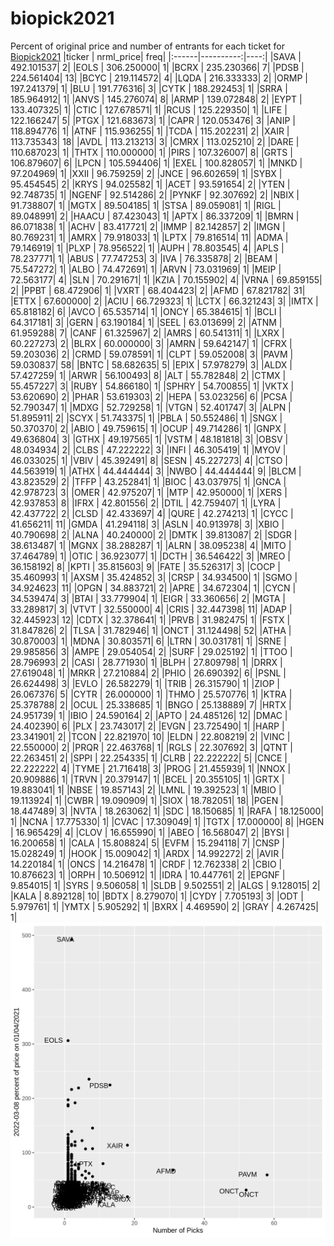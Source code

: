 # biopick2021
Percent of original price and number of entrants for each ticket for [Biopick2021](https://twitter.com/hashtag/Biopick2021)
|ticker | nrml_price| freq|
|:------|----------:|----:|
|SAVA   | 492.101537|    2|
|EOLS   | 306.250000|    1|
|BCRX   | 235.230366|    7|
|PDSB   | 224.561404|   13|
|BCYC   | 219.114572|    4|
|LQDA   | 216.333333|    2|
|ORMP   | 197.241379|    1|
|BLU    | 191.776316|    3|
|CYTK   | 188.292453|    1|
|SRRA   | 185.964912|    1|
|ANVS   | 145.276074|    8|
|ARMP   | 139.072848|    2|
|EYPT   | 133.407325|    1|
|CTIC   | 127.678571|    1|
|RCUS   | 125.229350|    1|
|LIFE   | 122.166247|    5|
|PTGX   | 121.683673|    1|
|CAPR   | 120.053476|    3|
|ANIP   | 118.894776|    1|
|ATNF   | 115.936255|    1|
|TCDA   | 115.202231|    2|
|XAIR   | 113.735343|   18|
|AVDL   | 113.213213|    3|
|CMRX   | 113.025210|    2|
|DARE   | 110.687023|    1|
|THTX   | 110.000000|    1|
|PIRS   | 107.326007|    8|
|GRTS   | 106.879607|    6|
|LPCN   | 105.594406|    1|
|EXEL   | 100.828057|    1|
|MNKD   |  97.204969|    1|
|XXII   |  96.759259|    2|
|JNCE   |  96.602659|    1|
|SYBX   |  95.454545|    2|
|KRYS   |  94.025582|    1|
|ACET   |  93.591654|    2|
|YTEN   |  92.748735|    1|
|NGENF  |  92.514286|    2|
|PYNKF  |  92.307692|    2|
|NBIX   |  91.738807|    1|
|MGTX   |  89.504185|    1|
|STSA   |  89.059081|    1|
|RIGL   |  89.048991|    2|
|HAACU  |  87.423043|    1|
|APTX   |  86.337209|    1|
|BMRN   |  86.071838|    1|
|ACHV   |  83.417721|    2|
|IMMP   |  82.142857|    2|
|IMGN   |  80.769231|    1|
|AMRX   |  79.918033|    1|
|LPTX   |  79.816514|   11|
|ADMA   |  79.146919|    1|
|PLXP   |  78.956522|    1|
|AUPH   |  78.803545|    4|
|APLS   |  78.237771|    1|
|ABUS   |  77.747253|    3|
|IVA    |  76.335878|    2|
|BEAM   |  75.547272|    1|
|ALBO   |  74.472691|    1|
|ARVN   |  73.031969|    1|
|MEIP   |  72.563177|    4|
|SLN    |  70.291671|    1|
|KZIA   |  70.155902|    4|
|VRNA   |  69.859155|    2|
|PPBT   |  68.472906|    1|
|VXRT   |  68.404423|    2|
|AFMD   |  67.821782|   31|
|ETTX   |  67.600000|    2|
|ACIU   |  66.729323|    1|
|LCTX   |  66.321243|    3|
|IMTX   |  65.818182|    6|
|AVCO   |  65.535714|    1|
|ONCY   |  65.384615|    1|
|BCLI   |  64.317181|    3|
|GERN   |  63.190184|    1|
|SEEL   |  63.013699|    2|
|ATNM   |  61.959288|    7|
|CANF   |  61.325967|    2|
|AMRS   |  60.541311|    1|
|LXRX   |  60.227273|    2|
|BLRX   |  60.000000|    3|
|AMRN   |  59.642147|    1|
|CFRX   |  59.203036|    2|
|CRMD   |  59.078591|    1|
|CLPT   |  59.052008|    3|
|PAVM   |  59.030837|   58|
|BNTC   |  58.682635|    5|
|EPIX   |  57.978279|    3|
|ALDX   |  57.427259|    1|
|ARWR   |  56.100493|    8|
|ALT    |  55.782848|    2|
|CTMX   |  55.457227|    3|
|RUBY   |  54.866180|    1|
|SPHRY  |  54.700855|    1|
|VKTX   |  53.620690|    2|
|PHAR   |  53.619303|    2|
|HEPA   |  53.023256|    6|
|PCSA   |  52.790347|    1|
|MDXG   |  52.729258|    1|
|VTGN   |  52.401747|    3|
|ALPN   |  51.895911|    2|
|SCYX   |  51.743375|    1|
|PBLA   |  50.552486|    1|
|SNGX   |  50.370370|    2|
|ABIO   |  49.759615|    1|
|OCUP   |  49.714286|    1|
|GNPX   |  49.636804|    3|
|GTHX   |  49.197565|    1|
|VSTM   |  48.181818|    3|
|OBSV   |  48.034934|    2|
|CLBS   |  47.222222|    3|
|INFI   |  46.305419|    1|
|MYOV   |  46.033025|    1|
|VBIV   |  45.392491|    8|
|SESN   |  45.227273|    4|
|CTSO   |  44.563919|    1|
|ATHX   |  44.444444|    3|
|NWBO   |  44.444444|    9|
|BLCM   |  43.823529|    2|
|TFFP   |  43.252841|    1|
|BIOC   |  43.037975|    1|
|GNCA   |  42.978723|    3|
|OMER   |  42.975207|    1|
|MTP    |  42.950000|    1|
|XERS   |  42.937853|    8|
|IFRX   |  42.801556|    2|
|DTIL   |  42.759407|    1|
|LYRA   |  42.437722|    2|
|CLSD   |  42.433697|    4|
|QURE   |  42.274213|    1|
|CYCC   |  41.656211|   11|
|GMDA   |  41.294118|    3|
|ASLN   |  40.913978|    3|
|XBIO   |  40.790698|    2|
|ALNA   |  40.240000|    2|
|DMTK   |  39.813087|    2|
|SDGR   |  38.613487|    1|
|MGNX   |  38.288287|    1|
|ALRN   |  38.095238|    4|
|MITO   |  37.464789|    1|
|OTIC   |  36.923077|    1|
|DCTH   |  36.546422|    3|
|MREO   |  36.158192|    8|
|KPTI   |  35.815603|    9|
|FATE   |  35.526317|    3|
|COCP   |  35.460993|    1|
|AXSM   |  35.424852|    3|
|CRSP   |  34.934500|    1|
|SGMO   |  34.924623|   11|
|OPGN   |  34.883721|    2|
|APRE   |  34.672304|    1|
|CYCN   |  34.539474|    3|
|BTAI   |  33.779904|    1|
|EIGR   |  33.360656|    2|
|MGTA   |  33.289817|    3|
|VTVT   |  32.550000|    4|
|CRIS   |  32.447398|   11|
|ADAP   |  32.445923|   12|
|CDTX   |  32.378641|    1|
|PRVB   |  31.982475|    1|
|FSTX   |  31.847826|    2|
|TLSA   |  31.782946|    1|
|ONCT   |  31.124498|   52|
|ATHA   |  30.870003|    1|
|MDNA   |  30.803571|    6|
|LTRN   |  30.031781|    1|
|SRNE   |  29.985856|    3|
|AMPE   |  29.054054|    2|
|SURF   |  29.025192|    1|
|TTOO   |  28.796993|    2|
|CASI   |  28.771930|    1|
|BLPH   |  27.809798|    1|
|DRRX   |  27.619048|    1|
|MRKR   |  27.210884|    2|
|PHIO   |  26.690392|    6|
|PSNL   |  26.624498|    3|
|EVLO   |  26.582279|    1|
|TRIB   |  26.315790|    1|
|ZIOP   |  26.067376|    5|
|CYTR   |  26.000000|    1|
|THMO   |  25.570776|    1|
|KTRA   |  25.378788|    2|
|OCUL   |  25.338685|    1|
|BNGO   |  25.138889|    7|
|HRTX   |  24.951739|    1|
|IBIO   |  24.590164|    2|
|APTO   |  24.485126|   12|
|DMAC   |  24.402390|    6|
|PLX    |  23.743017|    2|
|EVGN   |  23.725490|    1|
|HARP   |  23.341901|    2|
|TCON   |  22.821970|   10|
|ELDN   |  22.808219|    2|
|VINC   |  22.550000|    2|
|PRQR   |  22.463768|    1|
|RGLS   |  22.307692|    3|
|QTNT   |  22.263451|    2|
|SPPI   |  22.254335|    1|
|CLRB   |  22.222222|    5|
|CNCE   |  22.222222|    4|
|TYME   |  21.716418|    3|
|PROG   |  21.455939|    1|
|NNOX   |  20.909886|    1|
|TRVN   |  20.379147|    1|
|BCEL   |  20.355105|    1|
|GRTX   |  19.883041|    1|
|NBSE   |  19.857143|    2|
|LMNL   |  19.392523|    1|
|MBIO   |  19.113924|    1|
|CWBR   |  19.090909|    1|
|SIOX   |  18.782051|   18|
|PGEN   |  18.447489|    3|
|NVTA   |  18.263062|    1|
|SDC    |  18.150685|    1|
|RAFA   |  18.125000|    1|
|NCNA   |  17.775330|    1|
|CVAC   |  17.309049|    1|
|TGTX   |  17.000000|    8|
|HGEN   |  16.965429|    4|
|CLOV   |  16.655990|    1|
|ABEO   |  16.568047|    2|
|BYSI   |  16.200658|    1|
|CALA   |  15.808824|    5|
|EVFM   |  15.294118|    7|
|CNSP   |  15.028249|    1|
|HOOK   |  15.009042|    1|
|ARDX   |  14.992272|    2|
|AVIR   |  14.220184|    1|
|ONCS   |  14.216478|    1|
|CRDF   |  12.762338|    2|
|CBIO   |  10.876623|    1|
|ORPH   |  10.506912|    1|
|IDRA   |  10.447761|    2|
|EPGNF  |   9.854015|    1|
|SYRS   |   9.506058|    1|
|SLDB   |   9.502551|    2|
|ALGS   |   9.128015|    2|
|KALA   |   8.892128|   10|
|BDTX   |   8.279070|    1|
|CYDY   |   7.705193|    3|
|ODT    |   5.979761|    1|
|YMTX   |   5.905292|    1|
|BXRX   |   4.469590|    2|
|GRAY   |   4.267425|    1|
![retvspicks](biopicks.png?raw=true)
